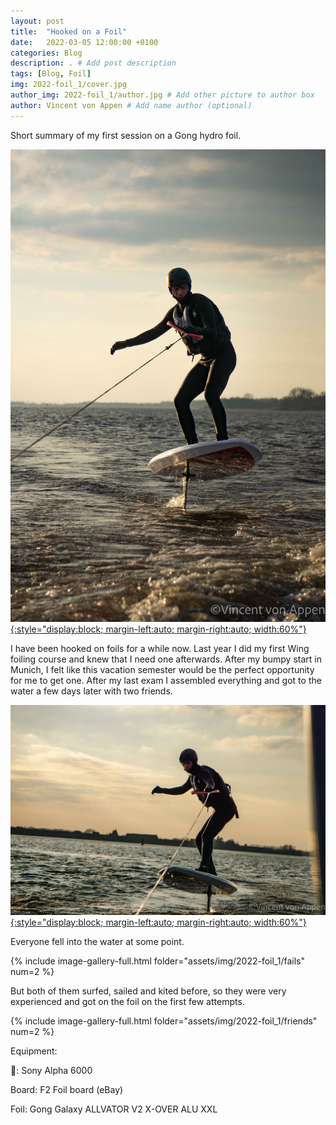 ```yaml
---
layout: post
title:  "Hooked on a Foil"
date:   2022-03-05 12:00:00 +0100
categories: Blog
description: . # Add post description 
tags: [Blog, Foil]
img: 2022-foil_1/cover.jpg
author_img: 2022-foil_1/author.jpg # Add other picture to author box
author: Vincent von Appen # Add name author (optional)
---
```


Short summary of my first session on a Gong hydro foil. 

[![Foiling 1](/assets/img/2022-foil_1/DSC08659.jpg){:style="display:block; margin-left:auto; margin-right:auto; width:60%"}](/assets/img/2022-foil_1/DSC08659.jpg)

I have been hooked on foils for a while now. Last year I did my first Wing foiling course and knew that I need one afterwards. After my bumpy start in Munich, I felt like this vacation semester would be the perfect opportunity for me to get one. After my last exam I assembled everything and got to the water a few days later with two friends. 

[![Foiling 2](/assets/img/2022-foil_1/DSC08649.jpg){:style="display:block; margin-left:auto; margin-right:auto; width:60%"}](/assets/img/2022-foil_1/DSC08649.jpg)

Everyone fell into the water at some point.

{% include image-gallery-full.html folder="assets/img/2022-foil_1/fails" num=2 %}

But both of them surfed, sailed and kited before, so they were very experienced and got on the foil on the first few attempts. 

{% include image-gallery-full.html folder="assets/img/2022-foil_1/friends" num=2 %}

Equipment:

📸: Sony Alpha 6000

Board: F2 Foil board (eBay)

Foil: Gong Galaxy ALLVATOR V2 X-OVER ALU XXL
